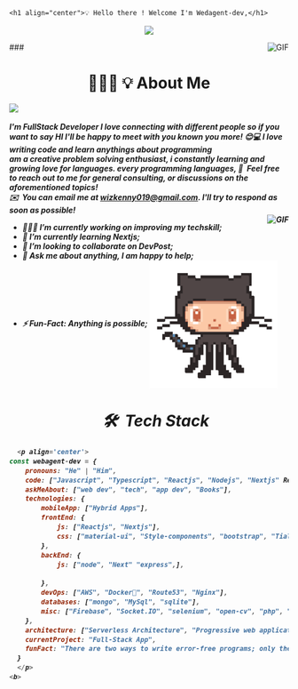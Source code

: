 
    <h1 align="center">💡 Hello there ! Welcome I'm Wedagent-dev,</h1> 
  <p align="center"><img align="center" src="https://github.com/thompsonemerson/thompsonemerson/raw/master/cover-thompson.png" /></p>
</p>
  <img align="right" alt="GIF" src="https://greekmeleehell.files.wordpress.com/2017/11/gif-4.gif" />
### <h1 align="center">👨🏻‍💻 💡&nbsp;About Me</h1>

<img src="https://media.giphy.com/media/LnQjpWaON8nhr21vNW/giphy.gif" width="60"> <em>
  
  <b> I'm FullStack Developer <b/> <b>I love connecting with different people</b> so if you want to say HI <b>
    <b> I'll be happy to meet with you known you  more!</b> 
  😊💻 I love writing code and learn anythings about programming  
  <b>am a creative problem solving enthusiast, </b>
  i constantly learning and growing love for languages. every programming languages, 
💬 &nbsp;Feel free to reach out to me for general consulting, or discussions on the aforementioned topics!\
✉️ &nbsp;You can email me at wizkenny019@gmail.com. I'll try to respond as soon as possible!\
<img align="right" alt="GIF" src="https://i.pinimg.com/originals/e4/26/70/e426702edf874b181aced1e2fa5c6cde.gif" />
- 👨🏽‍💻 I’m currently working on improving my techskill;
- 🌱 I’m currently learning Nextjs; 
- 👯 I’m looking to collaborate on DevPost;
- 💬 Ask me about anything, I am happy to help;
- ⚡️ Fun-Fact: Anything is possible;
    <b>
    <img align='center' src="https://raw.githubusercontent.com/iCharlesZ/FigureBed/master/img/octocat.gif" width="230"><em>
        <b>
        <h1 align='center'>🛠 &nbsp;Tech Stack</h1>     
```javascript
  <p align='center'>
const webagent-dev = {
    pronouns: "He" | "Him",
    code: ["Javascript", "Typescript", "Reactjs", "Nodejs", "Nextjs" React-Native", "PHP"],
    askMeAbout: ["web dev", "tech", "app dev", "Books"],
    technologies: {
        mobileApp: ["Hybrid Apps"],
        frontEnd: {
            js: ["Reactjs", "Nextjs"],
            css: ["material-ui", "Style-components", "bootstrap", "Tialwind-css", "Sass",]
        },
        backEnd: {
            js: ["node", "Next" "express",],
           
        },
        devOps: ["AWS", "Docker🐳", "Route53", "Nginx"],
        databases: ["mongo", "MySql", "sqlite"],
        misc: ["Firebase", "Socket.IO", "selenium", "open-cv", "php", "SuiteApp"]
    },
    architecture: ["Serverless Architecture", "Progressive web applications", "Single page applications"],
    currentProject: "Full-Stack App",
    funFact: "There are two ways to write error-free programs; only the third one works"
  }
  </p>
<b>
  
